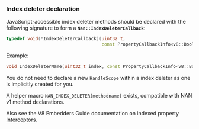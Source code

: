 ### Index deleter declaration

JavaScript-accessible index deleter methods should be declared with the following signature to form a <b><code>Nan::IndexDeleterCallback</code></b>:

```c++
typedef void(*IndexDeleterCallback)(uint32_t,
                                    const PropertyCallbackInfo<v8::Boolean>&);
```

Example:

```c++
void IndexDeleterName(uint32_t index, const PropertyCallbackInfo<v8::Boolean>& info);
```

You do not need to declare a new `HandleScope` within a index deleter as one is implicitly created for you.

A helper macro `NAN_INDEX_DELETER(methodname)` exists, compatible with NAN v1 method declarations.

Also see the V8 Embedders Guide documentation on indexed property [Interceptors](https://v8.dev/docs/embed#interceptors).

<a name="api_nan_index_query"></a>
